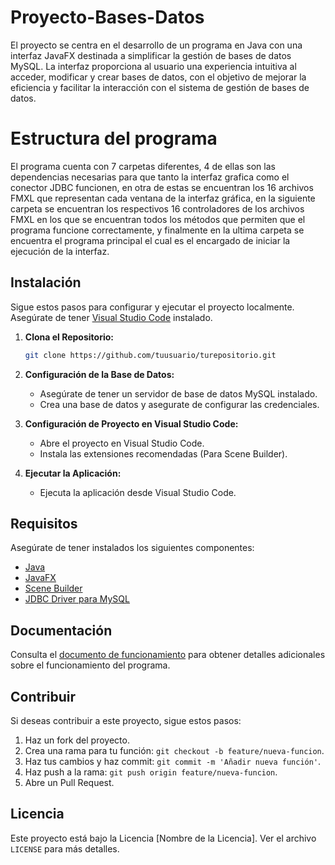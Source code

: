 # Proyecto-Bases-Datos

El proyecto se centra en el desarrollo de un programa en Java con una interfaz JavaFX destinada a simplificar la gestión de bases de datos MySQL. La interfaz proporciona al usuario una experiencia intuitiva al acceder, modificar y crear bases de datos, con el objetivo de mejorar la eficiencia y facilitar la interacción con el sistema de gestión de bases de datos. 

# Estructura del programa
El programa cuenta con 7 carpetas diferentes, 4 de ellas son las dependencias necesarias para que tanto la interfaz grafica como el conector JDBC funcionen, en otra de estas se encuentran los 16 archivos FMXL que representan cada ventana de la interfaz gráfica, en la siguiente carpeta se encuentran los respectivos 16 controladores de los archivos FMXL en los que se encuentran todos los métodos que permiten que el programa funcione correctamente, y finalmente en la ultima carpeta se encuentra el programa principal el cual es el encargado de iniciar la ejecución de la interfaz. 
## Instalación

Sigue estos pasos para configurar y ejecutar el proyecto localmente. Asegúrate de tener [Visual Studio Code](https://code.visualstudio.com/) instalado.

1. **Clona el Repositorio:**
    ```bash
    git clone https://github.com/tuusuario/turepositorio.git
    ```

2. **Configuración de la Base de Datos:**
    - Asegúrate de tener un servidor de base de datos MySQL instalado.
    - Crea una base de datos y asegurate de configurar las credenciales.

3. **Configuración de Proyecto en Visual Studio Code:**
    - Abre el proyecto en Visual Studio Code.
    - Instala las extensiones recomendadas (Para Scene Builder). 

4. **Ejecutar la Aplicación:**
    - Ejecuta la aplicación desde Visual Studio Code.

## Requisitos

Asegúrate de tener instalados los siguientes componentes:

- [Java](https://www.oracle.com/java/technologies/javase-downloads.html)
- [JavaFX](https://openjfx.io/)
- [Scene Builder](https://gluonhq.com/products/scene-builder/)
- [JDBC Driver para MySQL](https://dev.mysql.com/downloads/connector/j/)

## Documentación

Consulta el [documento de funcionamiento](enlace_a_tu_documento) para obtener detalles adicionales sobre el funcionamiento del programa.

## Contribuir

Si deseas contribuir a este proyecto, sigue estos pasos:

1. Haz un fork del proyecto.
2. Crea una rama para tu función: `git checkout -b feature/nueva-funcion`.
3. Haz tus cambios y haz commit: `git commit -m 'Añadir nueva función'`.
4. Haz push a la rama: `git push origin feature/nueva-funcion`.
5. Abre un Pull Request.

## Licencia

Este proyecto está bajo la Licencia [Nombre de la Licencia]. Ver el archivo `LICENSE` para más detalles.

